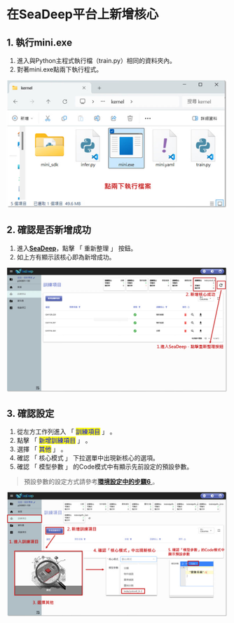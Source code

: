 # 在SeaDeep平台上新增核心

## 1. 執行mini.exe

1. 進入與Python主程式執行檔（train.py）相同的資料夾內。
2. 對著mini.exe點兩下執行程式。

![alt text](image-13.png)

## 2. 確認是否新增成功

1. 進入[**SeaDeep**](https://www.seadeep.ai/login)，點擊 「 重新整理 」 按鈕。
2. 如上方有顯示該核心即為新增成功。

![alt text](image-14.png)

## 3. 確認設定

1. 從左方工作列進入 「 <mark style="color:blue;">訓練項目</mark> 」 。
2. 點擊 「 <mark style="color:blue;">新增訓練項目</mark> 」 。
3. 選擇  「 <mark style="color:blue;">其他</mark> 」 。
4. 確認  「 核心模式 」 下拉選單中出現新核心的選項。
5. 確認  「 模型參數 」 的Code模式中有顯示先前設定的預設參數。

> 預設參數的設定方式請參考[**環境設定中的步驟6** ](huan-jing-she-ding.md)。

![alt text](image-15.png)
